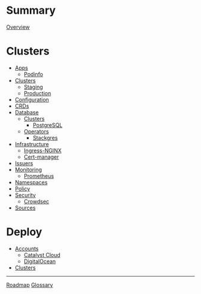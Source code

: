 <!-- markdownlint-disable MD025 MD042 -->

# Summary

[Overview](./README.md)

# Clusters

- [Apps]()
  - [Podinfo]()
- [Clusters]()
  - [Staging]()
  - [Production]()
- [Configuration]()
- [CRDs]()
- [Database]()
  - [Clusters]()
    - [PostgreSQL]()
  - [Operators]()
    - [Stackgres]()
- [Infrastructure]()
  - [Ingress-NGINX]()
  - [Cert-manager]()
- [Issuers]()
- [Monitoring]()
  - [Prometheus]()
- [Namespaces]()
- [Policy]()
- [Security]()
  - [Crowdsec]()
- [Sources]()

# Deploy

- [Accounts]()
  - [Catalyst Cloud](./deploy/accounts/catalyst-cloud.md)
  - [DigitalOcean](./deploy/accounts/digitalocean.md)
- [Clusters]()

---

[Roadmap](./roadmap.md)
[Glossary](./GLOSSARY.md)
